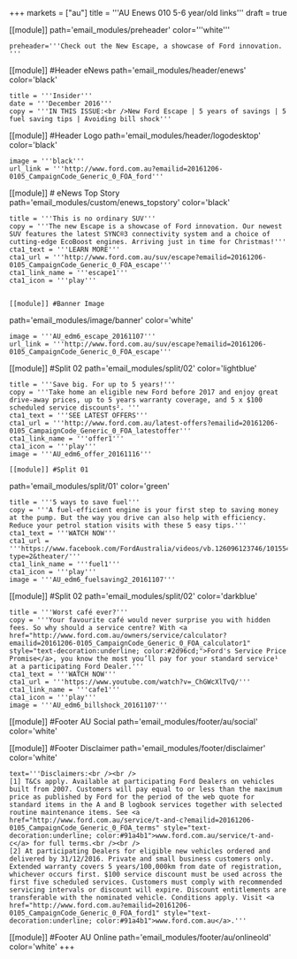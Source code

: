 +++
markets = ["au"]
title = '''AU Enews 010 5-6 year/old links'''
draft = true

[[module]]
path='email_modules/preheader'
color='''white'''

	preheader='''Check out the New Escape, a showcase of Ford innovation. '''

[[module]] #Header eNews
path='email_modules/header/enews'
color='black'

	title = '''Insider'''
	date = '''December 2016'''
	copy = '''IN THIS ISSUE:<br />New Ford Escape | 5 years of savings | 5 fuel saving tips | Avoiding bill shock'''

[[module]] #Header Logo
path='email_modules/header/logodesktop'
color='black'

	image = '''black'''
	url_link = '''http://www.ford.com.au?emailid=20161206-0105_CampaignCode_Generic_0_FOA_ford'''

[[module]] # eNews Top Story
path='email_modules/custom/enews_topstory'
color='black'

	title = '''This is no ordinary SUV'''
	copy = '''The new Escape is a showcase of Ford innovation. Our newest SUV features the latest SYNC®3 connectivity system and a choice of cutting-edge EcoBoost engines. Arriving just in time for Christmas!'''
	cta1_text = '''LEARN MORE'''
	cta1_url = '''http://www.ford.com.au/suv/escape?emailid=20161206-0105_CampaignCode_Generic_0_FOA_escape'''
	cta1_link_name = '''escape1'''
	cta1_icon = '''play'''

	
	[[module]] #Banner Image
path='email_modules/image/banner'
color='white'

	image = '''AU_edm6_escape_20161107'''
	url_link = '''http://www.ford.com.au/suv/escape?emailid=20161206-0105_CampaignCode_Generic_0_FOA_escape'''
	

[[module]] #Split 02
path='email_modules/split/02'
color='lightblue'

	title = '''Save big. For up to 5 years!'''
	copy = '''Take home an eligible new Ford before 2017 and enjoy great drive-away prices, up to 5 years warranty coverage, and 5 x $100 scheduled service discounts². '''
	cta1_text = '''SEE LATEST OFFERS'''
	cta1_url = '''http://www.ford.com.au/latest-offers?emailid=20161206-0105_CampaignCode_Generic_0_FOA_latestoffer'''
	cta1_link_name = '''offer1'''
	cta1_icon = '''play'''
	image = '''AU_edm6_offer_20161116'''
	
	[[module]] #Split 01
path='email_modules/split/01'
color='green'

	title = '''5 ways to save fuel'''
	copy = '''A fuel-efficient engine is your first step to saving money at the pump. But the way you drive can also help with efficiency. Reduce your petrol station visits with these 5 easy tips.'''
	cta1_text = '''WATCH NOW'''
	cta1_url = '''https://www.facebook.com/FordAustralia/videos/vb.126096123746/10155463691983747/?type=2&theater/'''
	cta1_link_name = '''fuel1'''
	cta1_icon = '''play'''
	image = '''AU_edm6_fuelsaving2_20161107'''

[[module]] #Split 02
path='email_modules/split/02'
color='darkblue'

	title = '''Worst café ever?'''
	copy = '''Your favourite café would never surprise you with hidden fees. So why should a service centre? With <a href="http://www.ford.com.au/owners/service/calculator?emailid=20161206-0105_CampaignCode_Generic_0_FOA_calculator1" style="text-decoration:underline; color:#2d96cd;">Ford's Service Price Promise</a>, you know the most you’ll pay for your standard service¹ at a participating Ford Dealer.'''
	cta1_text = '''WATCH NOW'''
	cta1_url = '''https://www.youtube.com/watch?v=_ChGWcXlTvQ/'''
	cta1_link_name = '''cafe1'''
	cta1_icon = '''play'''
	image = '''AU_edm6_billshock_20161107'''
	

[[module]] #Footer AU Social
path='email_modules/footer/au/social'
color='white'

[[module]] #Footer Disclaimer
path='email_modules/footer/disclaimer'
color='white'

	text='''Disclaimers:<br /><br />
	[1] T&Cs apply. Available at participating Ford Dealers on vehicles built from 2007. Customers will pay equal to or less than the maximum price as published by Ford for the period of the web quote for standard items in the A and B logbook services together with selected routine maintenance items. See <a href="http://www.ford.com.au/service/t-and-c?emailid=20161206-0105_CampaignCode_Generic_0_FOA_terms" style="text-decoration:underline; color:#91a4b1">www.ford.com.au/service/t-and-c</a> for full terms.<br /><br />
	[2] At participating Dealers for eligible new vehicles ordered and delivered by 31/12/2016. Private and small business customers only. Extended warranty covers 5 years/100,000km from date of registration, whichever occurs first. $100 service discount must be used across the first five scheduled services. Customers must comply with recommended servicing intervals or discount will expire. Discount entitlements are transferable with the nominated vehicle. Conditions apply. Visit <a href="http://www.ford.com.au?emailid=20161206-0105_CampaignCode_Generic_0_FOA_ford1" style="text-decoration:underline; color:#91a4b1">www.ford.com.au</a>.'''

[[module]] #Footer AU Online
path='email_modules/footer/au/onlineold'
color='white'
+++